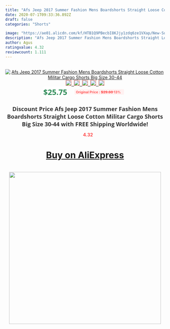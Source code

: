 ```yaml
---
title: "Afs Jeep 2017 Summer Fashion Mens Boardshorts Straight Loose Cotton Militar Cargo Shorts Big Size 30-44"
date: 2020-07-1T09:33:36.892Z
draft: false
categories: "Shorts"

image: "https://ae01.alicdn.com/kf/HTB1Q9PBecbI8KJjy1zdq6ze1VXap/New-Summer-Fashion-Mens-Boardshorts-Straight-Loose-Cotton-Militar-Cargo-Shorts-Big-Size-30-44.jpg"
description: "Afs Jeep 2017 Summer Fashion Mens Boardshorts Straight Loose Cotton Militar Cargo Shorts Big Size 30-44"
author: Agus
ratingvalue: 4.32
reviewcount: 1.111
---
```

<br>
<div style="text-align: center;">
<a href="https://s.click.aliexpress.com/e/_A3VGxj" target="_blank" rel="nofollow noopener noreferrer"><img alt="Afs Jeep 2017 Summer Fashion Mens Boardshorts Straight Loose Cotton Militar Cargo Shorts Big Size 30-44" class="magnifier-image" src="https://ae01.alicdn.com/kf/HTB1Q9PBecbI8KJjy1zdq6ze1VXap/New-Summer-Fashion-Mens-Boardshorts-Straight-Loose-Cotton-Militar-Cargo-Shorts-Big-Size-30-44.jpg_640x640.jpg">
<br>
<img style="border:1px solid salmon" src="https://ae01.alicdn.com/kf/HTB1Q9PBecbI8KJjy1zdq6ze1VXap/New-Summer-Fashion-Mens-Boardshorts-Straight-Loose-Cotton-Militar-Cargo-Shorts-Big-Size-30-44.jpg_120x120.jpg">&nbsp;&nbsp;<img style="border:1px solid salmon" src="https://ae01.alicdn.com/kf/HTB1IUTpelHH8KJjy0Fbq6AqlpXah/New-Summer-Fashion-Mens-Boardshorts-Straight-Loose-Cotton-Militar-Cargo-Shorts-Big-Size-30-44.jpg_120x120.jpg">&nbsp;&nbsp;<img style="border:1px solid salmon" src="https://ae01.alicdn.com/kf/HTB1QpTzegLD8KJjSszeq6yGRpXaT/New-Summer-Fashion-Mens-Boardshorts-Straight-Loose-Cotton-Militar-Cargo-Shorts-Big-Size-30-44.jpg_120x120.jpg">&nbsp;&nbsp;<img style="border:1px solid salmon" src="https://ae01.alicdn.com/kf/HTB1X1nsef2H8KJjy0Fcq6yDlFXa9/New-Summer-Fashion-Mens-Boardshorts-Straight-Loose-Cotton-Militar-Cargo-Shorts-Big-Size-30-44.jpg_120x120.jpg">&nbsp;&nbsp;<img style="border:1px solid salmon" src="https://ae01.alicdn.com/kf/HTB1wr6Fef2H8KJjy1zkq6xr7pXaY/New-Summer-Fashion-Mens-Boardshorts-Straight-Loose-Cotton-Militar-Cargo-Shorts-Big-Size-30-44.jpg_120x120.jpg"></a></div><br0>
<div style="text-align: center;"><span style="background-color: white; border: 0px; box-sizing: border-box; color: seagreen; display: inline-block; font-family: &quot;open sans&quot; , &quot;arial&quot; , &quot;helvetica&quot; , sans-serif , &quot;heiti&quot;; font-size: 24px; font-stretch: inherit; font-weight: 700; line-height: inherit; margin: 0px 10px 0px 0px; padding: 0px; vertical-align: middle;">$25.75 </span>
<span style="background: rgb(255 , 241 , 241); border-radius: 3px; border: 0px; box-sizing: border-box; color: #ff4747; display: inline-block; font-family: inherit; font-size: 12px; font-stretch: inherit; font-style: inherit; font-variant: inherit; font-weight: 600; line-height: inherit; margin: 0px; padding: 2px 5px; transform: scale(0.9); vertical-align: middle;">Original Price : <b style="text-decoration: line-through;">$29.60 </b> 13%&nbsp;&nbsp;</span></div>
<h1 style="color: #333333; display: inline-block; font-family: &quot;open sans&quot; , &quot;arial&quot; , &quot;helvetica&quot; , sans-serif , &quot;heiti&quot;; font-size: 18px; font-stretch: inherit; font-weight: 700; text-align: center;">Discount Price Afs Jeep 2017 Summer Fashion Mens Boardshorts Straight Loose Cotton Militar Cargo Shorts Big Size 30-44 with FREE Shipping Worldwide!</h1>
<div style="color: #ff4747; text-align: center;">
<img src="https://4.bp.blogspot.com/-M0ZcTcb-5uY/XleCXlxnR4I/AAAAAAAAAEc/OrjgMkXV1oMQFaCRZj5HQwOCBcu3w1FegCPcBGAYYCw/s1600/star.png" style="height: 15px;">&nbsp;<b>4.32</b></div>
<div class="button_cont" align="center"><a class="buynow_a" href="https://s.click.aliexpress.com/e/_A3VGxj" target="_blank" rel="nofollow noopener noreferrer"><H1>Buy on AliExpress</H1></a></div><br>
<div class="separator" style="clear: both; text-align: center;">
<img src="https://lh3.googleusercontent.com/-pTy5HemUv9M/XlePHvY0dAI/AAAAAAAAAE4/0nX5iRUoIWY8eMW9Dpxeirr157OZliDIgCLcBGAsYHQ/s1600/badge.gif" width="480">
</div>
